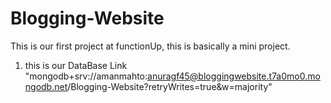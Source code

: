 # Blogging-Website
This is our first project at functionUp, this is basically a mini project.


1. this is our DataBase Link "mongodb+srv://amanmahto:anuragf45@bloggingwebsite.t7a0mo0.mongodb.net/Blogging-Website?retryWrites=true&w=majority"

